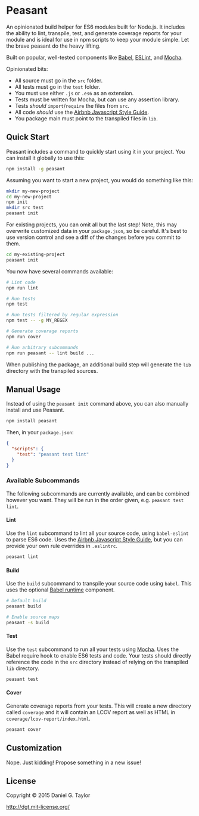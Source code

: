 # Peasant
An opinionated build helper for ES6 modules built for Node.js. It includes the ability to lint, transpile, test, and generate coverage reports for your module and is ideal for use in npm scripts to keep your module simple. Let the brave peasant do the heavy lifting.

Built on popular, well-tested components like [Babel](https://babeljs.io/), [ESLint](http://eslint.org/), and [Mocha](https://mochajs.org/).

Opinionated bits:

* All source must go in the `src` folder.
* All tests must go in the `test` folder.
* You must use either `.js` or `.es6` as an extension.
* Tests must be written for Mocha, but can use any assertion library.
* Tests *should* `import`/`require` the files from `src`.
* All code *should* use the [Airbnb Javascript Style Guide](https://github.com/airbnb/javascript).
* You package main must point to the transpiled files in `lib`.

## Quick Start
Peasant includes a command to quickly start using it in your project. You can install it globally to use this:

```sh
npm install -g peasant
```

Assuming you want to start a new project, you would do something like this:

```sh
mkdir my-new-project
cd my-new-project
npm init
mkdir src test
peasant init
```

For existing projects, you can omit all but the last step! Note, this may overwrite customized data in your `package.json`, so be careful. It's best to use version control and see a diff of the changes before you commit to them.

```sh
cd my-existing-project
peasant init
```

You now have several commands available:

```sh
# Lint code
npm run lint

# Run tests
npm test

# Run tests filtered by regular expression
npm test -- -g MY_REGEX

# Generate coverage reports
npm run cover

# Run arbitrary subcommands
npm run peasant -- lint build ...
```

When publishing the package, an additional build step will generate the `lib` directory with the transpiled sources.

## Manual Usage
Instead of using the `peasant init` command above, you can also manually install and use Peasant.

```sh
npm install peasant
```

Then, in your `package.json`:

```json
{
  "scripts": {
    "test": "peasant test lint"
  }
}
```

### Available Subcommands
The following subcommands are currently available, and can be combined however you want. They will be run in the order given, e.g. `peasant test lint`.

#### Lint
Use the `lint` subcommand to lint all your source code, using `babel-eslint` to parse ES6 code. Uses the [Airbnb Javascript Style Guide](https://github.com/airbnb/javascript), but you can provide your own rule overrides in `.eslintrc`.

```sh
peasant lint
```

#### Build
Use the `build` subcommand to transpile your source code using `babel`. This uses the optional [Babel runtime](https://babeljs.io/docs/usage/runtime/) component.

```sh
# Default build
peasant build

# Enable source maps
peasant -s build
```

#### Test
Use the `test` subcommand to run all your tests using [Mocha](). Uses the Babel require hook to enable ES6 tests and code. Your tests should directly reference the code in the `src` directory instead of relying on the transpiled `lib` directory.

```sh
peasant test
```

#### Cover
Generate coverage reports from your tests. This will create a new directory called `coverage` and it will contain an LCOV report as well as HTML in `coverage/lcov-report/index.html`.

```sh
peasant cover
```

## Customization
Nope. Just kidding! Propose something in a new issue!

## License
Copyright &copy; 2015 Daniel G. Taylor

http://dgt.mit-license.org/

